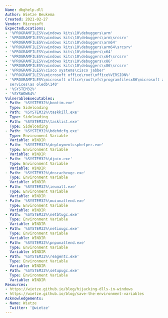 ```yaml
---
Name: dbghelp.dll
Author: Wietze Beukema
Created: 2021-02-27
Vendor: Microsoft
ExpectedLocations:
- '%PROGRAMFILES%\windows kits\10\debuggers\arm'
- '%PROGRAMFILES%\windows kits\10\debuggers\arm\srcsrv'
- '%PROGRAMFILES%\windows kits\10\debuggers\arm64'
- '%PROGRAMFILES%\windows kits\10\debuggers\arm64\srcsrv'
- '%PROGRAMFILES%\windows kits\10\debuggers\x64'
- '%PROGRAMFILES%\windows kits\10\debuggers\x64\srcsrv'
- '%PROGRAMFILES%\windows kits\10\debuggers\x86'
- '%PROGRAMFILES%\windows kits\10\debuggers\x86\srcsrv'
- '%PROGRAMFILES%\cisco systems\cisco jabber'
- '%PROGRAMFILES%\microsoft office\root\office%VERSION%'
- '%PROGRAMFILES%\microsoft office\root\vfs\programfilesx86\microsoft analysis
  services\as oledb\140'
- '%SYSTEM32%'
- '%SYSWOW64%'
VulnerableExecutables:
- Path: '%SYSTEM32%\bootim.exe'
  Type: Sideloading
- Path: '%SYSTEM32%\taskkill.exe'
  Type: Sideloading
- Path: '%SYSTEM32%\tasklist.exe'
  Type: Sideloading
- Path: '%SYSTEM32%\bdehdcfg.exe'
  Type: Environment Variable
  Variable: WINDIR
- Path: '%SYSTEM32%\deploymentcsphelper.exe'
  Type: Environment Variable
  Variable: WINDIR
- Path: '%SYSTEM32%\djoin.exe'
  Type: Environment Variable
  Variable: WINDIR
- Path: '%SYSTEM32%\dnscacheugc.exe'
  Type: Environment Variable
  Variable: WINDIR
- Path: '%SYSTEM32%\ieunatt.exe'
  Type: Environment Variable
  Variable: WINDIR
- Path: '%SYSTEM32%\muiunattend.exe'
  Type: Environment Variable
  Variable: WINDIR
- Path: '%SYSTEM32%\netbtugc.exe'
  Type: Environment Variable
  Variable: WINDIR
- Path: '%SYSTEM32%\netiougc.exe'
  Type: Environment Variable
  Variable: WINDIR
- Path: '%SYSTEM32%\pnpunattend.exe'
  Type: Environment Variable
  Variable: WINDIR
- Path: '%SYSTEM32%\reagentc.exe'
  Type: Environment Variable
  Variable: WINDIR
- Path: '%SYSTEM32%\setupugc.exe'
  Type: Environment Variable
  Variable: WINDIR
Resources:
- https://wietze.github.io/blog/hijacking-dlls-in-windows
- https://wietze.github.io/blog/save-the-environment-variables
Acknowledgements:
- Name: Wietze
  Twitter: '@wietze'
---
```


